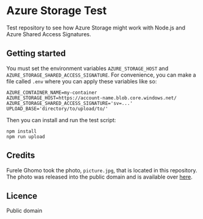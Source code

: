 Azure Storage Test
==================

Test repository to see how Azure Storage might work with Node.js and Azure
Shared Access Signatures.


Getting started
---------------

You must set the environment variables `AZURE_STORAGE_HOST` and
`AZURE_STORAGE_SHARED_ACCESS_SIGNATURE`. For convenience, you can make
a file called `.env` where you can apply these variables like so:

    AZURE_CONTAINER_NAME=my-container
    AZURE_STORAGE_HOST=https://account-name.blob.core.windows.net/
    AZURE_STORAGE_SHARED_ACCESS_SIGNATURE='sv=...'
    UPLOAD_BASE='directory/to/upload/to/'

Then you can install and run the test script:

    npm install
    npm run upload


Credits
-------

Furele Ghomo took the photo, `picture.jpg`, that is located in this
repository. The photo was released into the public domain and is available
over [here][1].

  [1]: https://flic.kr/p/VW6MKA


Licence
-------

Public domain
